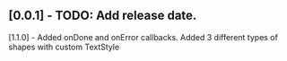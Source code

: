 ## [0.0.1] - TODO: Add release date.

[1.1.0] - Added onDone and onError callbacks. Added 3 different types of shapes with custom TextStyle
